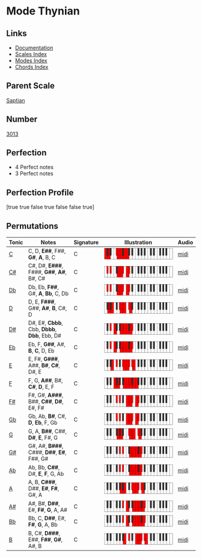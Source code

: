 # Mode Thynian

## Links

- [Documentation](index.md)
- [Scales Index](Scales.md)
- [Modes Index](Modes.md)
- [Chords Index](Chords.md)

## Parent Scale

[Saptian](ScaleSaptian.md)

## Number

[3013](https://ianring.com/musictheory/scales/3013)

## Perfection

- 4 Perfect notes
- 3 Perfect notes

## Perfection Profile

[true true false true false false true]

## Permutations

| Tonic | Notes | Signature | Illustration | Audio |
|-------|-------|-----------|--------------|-------|
| [C](ModeCNaturalThynian.md) | C, D, **E##**, F##, **G#**, **A**, B, C | C | ![CNaturalThynian](ModeCNaturalThynian.png) | [midi](https://github.com/edipermadi/music/blob/main/docs/ModeCNaturalThynian.mid?raw=true) |
| [C#](ModeCSharpThynian.md) | C#, D#, **E###**, F###, **G##**, **A#**, B#, C# | C | ![CSharpThynian](ModeCSharpThynian.png) | [midi](https://github.com/edipermadi/music/blob/main/docs/ModeCSharpThynian.mid?raw=true) |
| [Db](ModeDFlatThynian.md) | Db, Eb, **F##**, G#, **A**, **Bb**, C, Db | C | ![DFlatThynian](ModeDFlatThynian.png) | [midi](https://github.com/edipermadi/music/blob/main/docs/ModeDFlatThynian.mid?raw=true) |
| [D](ModeDNaturalThynian.md) | D, E, **F###**, G##, **A#**, **B**, C#, D | C | ![DNaturalThynian](ModeDNaturalThynian.png) | [midi](https://github.com/edipermadi/music/blob/main/docs/ModeDNaturalThynian.mid?raw=true) |
| [D#](ModeDSharpThynian.md) | D#, E#, **Cbbb**, Cbb, **Dbbb**, **Dbb**, Ebb, D# | C | ![DSharpThynian](ModeDSharpThynian.png) | [midi](https://github.com/edipermadi/music/blob/main/docs/ModeDSharpThynian.mid?raw=true) |
| [Eb](ModeEFlatThynian.md) | Eb, F, **G##**, A#, **B**, **C**, D, Eb | C | ![EFlatThynian](ModeEFlatThynian.png) | [midi](https://github.com/edipermadi/music/blob/main/docs/ModeEFlatThynian.mid?raw=true) |
| [E](ModeENaturalThynian.md) | E, F#, **G###**, A##, **B#**, **C#**, D#, E | C | ![ENaturalThynian](ModeENaturalThynian.png) | [midi](https://github.com/edipermadi/music/blob/main/docs/ModeENaturalThynian.mid?raw=true) |
| [F](ModeFNaturalThynian.md) | F, G, **A##**, B#, **C#**, **D**, E, F | C | ![FNaturalThynian](ModeFNaturalThynian.png) | [midi](https://github.com/edipermadi/music/blob/main/docs/ModeFNaturalThynian.mid?raw=true) |
| [F#](ModeFSharpThynian.md) | F#, G#, **A###**, B##, **C##**, **D#**, E#, F# | C | ![FSharpThynian](ModeFSharpThynian.png) | [midi](https://github.com/edipermadi/music/blob/main/docs/ModeFSharpThynian.mid?raw=true) |
| [Gb](ModeGFlatThynian.md) | Gb, Ab, **B#**, C#, **D**, **Eb**, F, Gb | C | ![GFlatThynian](ModeGFlatThynian.png) | [midi](https://github.com/edipermadi/music/blob/main/docs/ModeGFlatThynian.mid?raw=true) |
| [G](ModeGNaturalThynian.md) | G, A, **B##**, C##, **D#**, **E**, F#, G | C | ![GNaturalThynian](ModeGNaturalThynian.png) | [midi](https://github.com/edipermadi/music/blob/main/docs/ModeGNaturalThynian.mid?raw=true) |
| [G#](ModeGSharpThynian.md) | G#, A#, **B###**, C###, **D##**, **E#**, F##, G# | C | ![GSharpThynian](ModeGSharpThynian.png) | [midi](https://github.com/edipermadi/music/blob/main/docs/ModeGSharpThynian.mid?raw=true) |
| [Ab](ModeAFlatThynian.md) | Ab, Bb, **C##**, D#, **E**, **F**, G, Ab | C | ![AFlatThynian](ModeAFlatThynian.png) | [midi](https://github.com/edipermadi/music/blob/main/docs/ModeAFlatThynian.mid?raw=true) |
| [A](ModeANaturalThynian.md) | A, B, **C###**, D##, **E#**, **F#**, G#, A | C | ![ANaturalThynian](ModeANaturalThynian.png) | [midi](https://github.com/edipermadi/music/blob/main/docs/ModeANaturalThynian.mid?raw=true) |
| [A#](ModeASharpThynian.md) | A#, B#, **D##**, E#, **F#**, **G**, A, A# | C | ![ASharpThynian](ModeASharpThynian.png) | [midi](https://github.com/edipermadi/music/blob/main/docs/ModeASharpThynian.mid?raw=true) |
| [Bb](ModeBFlatThynian.md) | Bb, C, **D##**, E#, **F#**, **G**, A, Bb | C | ![BFlatThynian](ModeBFlatThynian.png) | [midi](https://github.com/edipermadi/music/blob/main/docs/ModeBFlatThynian.mid?raw=true) |
| [B](ModeBNaturalThynian.md) | B, C#, **D###**, E##, **F##**, **G#**, A#, B | C | ![BNaturalThynian](ModeBNaturalThynian.png) | [midi](https://github.com/edipermadi/music/blob/main/docs/ModeBNaturalThynian.mid?raw=true) |
